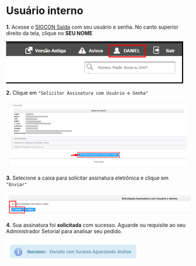# Usuário interno

**1.** Acesse o [SIGCON Saída](https://sigconsaida.mg.gov.br/) com seu usuário e senha. No canto superior direito da tela, clique no **SEU NOME**

![](<../../../.gitbook/assets/image (119).png>)

**2.** Clique em `"Solicitar Assinatura com Usuário e Senha"`&#x20;

![](<../../../.gitbook/assets/image (135).png>)

**3.** Selecione a caixa para solicitar assinatura eletrônica e clique em `"Enviar"`&#x20;

![](<../../../.gitbook/assets/image (504).png>)

**4.** Sua assinatura foi **solicitada** com sucesso. Aguarde ou requisite ao seu Administrador Setorial para analisar seu pedido.

![](<../../../.gitbook/assets/image (536).png>)
